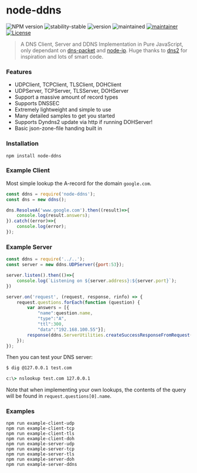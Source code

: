 # node-ddns 

![NPM version](https://img.shields.io/npm/v/node-ddns.svg?style=flat)
![stability-stable](https://img.shields.io/badge/stability-development-red.svg)
![version](https://img.shields.io/badge/version-1.0.1-red.svg)
![maintained](https://img.shields.io/maintenance/yes/2021.svg)
[![maintainer](https://img.shields.io/badge/maintainer-daniel%20sörlöv-blue.svg)](https://github.com/DSorlov)
[![License](https://img.shields.io/badge/License-MIT-blue.svg)](https://img.shields.io/github/license/DSorlov/node-ddns)

> A DNS Client, Server and DDNS Implementation in Pure JavaScript, only dependant on [dns-packet](https://github.com/mafintosh/dns-packet) and [node-ip](https://github.com/indutny/node-ip). Huge thanks to [dns2](https://github.com/song940/node-dns) for inspiration and lots of smart code.

### Features

+ UDPClient, TCPClient, TLSClient, DOHClient
+ UDPServer, TCPServer, TLSServer, DOHServer
+ Support a massive amount of record types
+ Supports DNSSEC
+ Extremely lightweight and simple to use
+ Many detailed samples to get you started
+ Supports Dyndns2 update via http if running DOHServer!
+ Basic json-zone-file handing built in

### Installation

```
npm install node-ddns
```

### Example Client

Most simple lookup the A-record for the domain `google.com`.

```js
const ddns = require('node-ddns');
const dns = new ddns();

dns.ResolveA('www.google.com').then((result)=>{
    console.log(result.answers);
}).catch((error)=>{
    console.log(error);
});
```

### Example Server

```js
const ddns = require('../..');
const server = new ddns.UDPServer({port:53});

server.listen().then(()=>{
    console.log(`Listening on ${server.address}:${server.port}`);
})

server.on('request', (request, response, rinfo) => {
    request.questions.forEach(function (question) {
        var answers = [{
            "name":question.name,
            "type":"A",
            "ttl":300,
            "data":"192.168.100.55"}];
        response(ddns.ServerUtilities.createSuccessResponseFromRequest(request,answers));
    });
});
```

Then you can test your DNS server:

```bash
$ dig @127.0.0.1 test.com
```
```bat
c:\> nslookup test.com 127.0.0.1
```

Note that when implementing your own lookups, the contents of the query
will be found in `request.questions[0].name`.

### Examples
```
npm run example-client-udp
npm run example-client-tcp
npm run example-client-tls
npm run example-client-doh
npm run example-server-udp
npm run example-server-tcp
npm run example-server-tls
npm run example-server-doh
npm run example-server-ddns
```